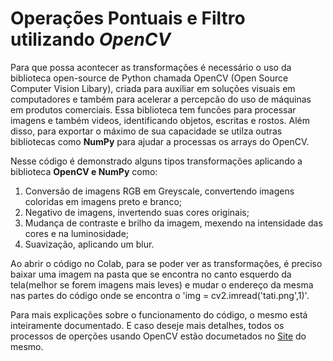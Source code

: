 # Operações Pontuais e Filtro utilizando *OpenCV*
Para que possa acontecer as transformações é necessário o uso da biblioteca open-source de Python chamada OpenCV (Open Source Computer Vision Libary), criada para auxiliar em soluções visuais em computadores e também para acelerar a percepcão do uso de máquinas em produtos comerciais. Essa biblioteca tem funcões para processar imagens e também videos, identificando objetos, escritas e rostos. Além disso, para exportar o máximo de sua capacidade se utilza outras bibliotecas como **NumPy** para ajudar a processas os arrays do OpenCV.

Nesse código é demonstrado alguns tipos transformações aplicando a biblioteca **OpenCV e NumPy** como:
1. Conversão de imagens RGB em Greyscale, convertendo imagens coloridas em imagens preto e branco;
2. Negativo de imagens, invertendo suas cores originais;
3. Mudança de contraste e brilho da imagem, mexendo na intensidade das cores e na luminosidade;
4. Suavização, aplicando um blur.

Ao abrir o código no Colab, para se poder ver as transformações, é preciso baixar uma imagem na pasta que se encontra no canto esquerdo da tela(melhor se forem imagens mais leves) e mudar o endereço da mesma nas partes do código onde se encontra o 'img = cv2.imread('tati.png',1)'.
   
Para mais explicações sobre o funcionamento do código, o mesmo está inteiramente documentado. E caso deseje mais detalhes, todos os processos de operções usando OpenCV estão documetados no [Site](https://opencv.org/) do mesmo.
